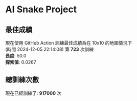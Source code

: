 
# AI Snake Project

## **最佳成績**












































































































































































































































現在使用 GitHub Action 訓練最佳成績為在 10x10 的地圖情況下  
(時間 2024-12-05 22:14:08) 第 **723** 次訓練  
**長度**: 50.0  
**探索值**: 0.0267

























































































































































































































































































































































































































































































## 總訓練次數
現在已經訓練了: **917000** 次
